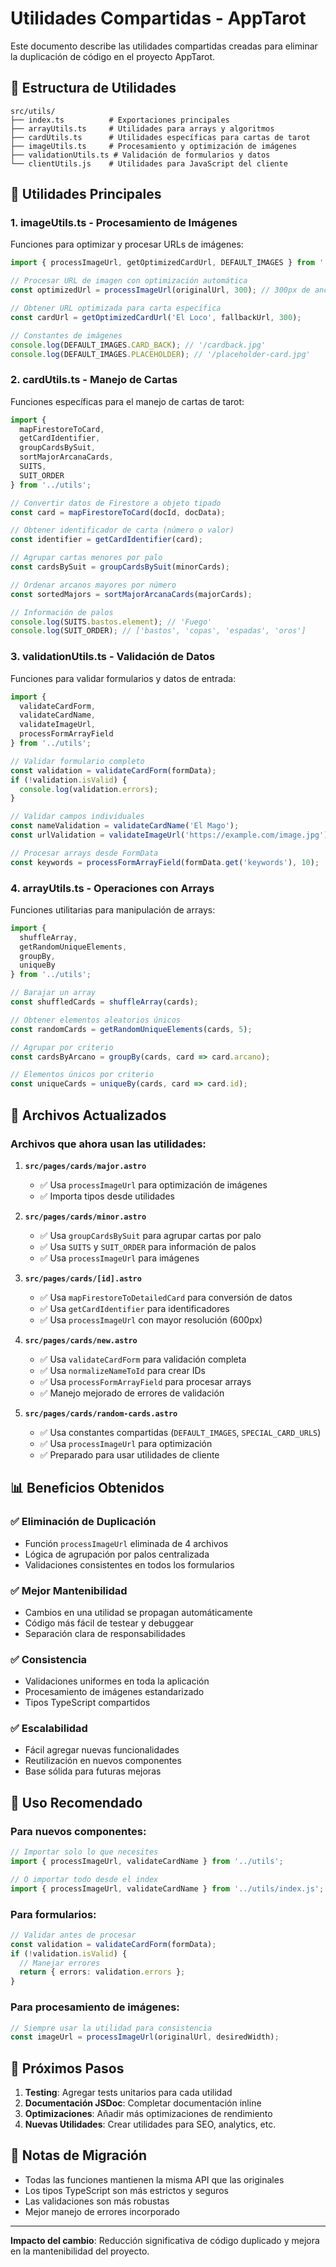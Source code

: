 # Utilidades Compartidas - AppTarot

Este documento describe las utilidades compartidas creadas para eliminar la duplicación de código en el proyecto AppTarot.

## 📁 Estructura de Utilidades

```
src/utils/
├── index.ts          # Exportaciones principales
├── arrayUtils.ts     # Utilidades para arrays y algoritmos
├── cardUtils.ts      # Utilidades específicas para cartas de tarot
├── imageUtils.ts     # Procesamiento y optimización de imágenes
├── validationUtils.ts # Validación de formularios y datos
└── clientUtils.js    # Utilidades para JavaScript del cliente
```

## 🔧 Utilidades Principales

### 1. **imageUtils.ts** - Procesamiento de Imágenes

Funciones para optimizar y procesar URLs de imágenes:

```typescript
import { processImageUrl, getOptimizedCardUrl, DEFAULT_IMAGES } from '../utils';

// Procesar URL de imagen con optimización automática
const optimizedUrl = processImageUrl(originalUrl, 300); // 300px de ancho

// Obtener URL optimizada para carta específica
const cardUrl = getOptimizedCardUrl('El Loco', fallbackUrl, 300);

// Constantes de imágenes
console.log(DEFAULT_IMAGES.CARD_BACK); // '/cardback.jpg'
console.log(DEFAULT_IMAGES.PLACEHOLDER); // '/placeholder-card.jpg'
```

### 2. **cardUtils.ts** - Manejo de Cartas

Funciones específicas para el manejo de cartas de tarot:

```typescript
import { 
  mapFirestoreToCard, 
  getCardIdentifier, 
  groupCardsBySuit,
  sortMajorArcanaCards,
  SUITS,
  SUIT_ORDER 
} from '../utils';

// Convertir datos de Firestore a objeto tipado
const card = mapFirestoreToCard(docId, docData);

// Obtener identificador de carta (número o valor)
const identifier = getCardIdentifier(card);

// Agrupar cartas menores por palo
const cardsBySuit = groupCardsBySuit(minorCards);

// Ordenar arcanos mayores por número
const sortedMajors = sortMajorArcanaCards(majorCards);

// Información de palos
console.log(SUITS.bastos.element); // 'Fuego'
console.log(SUIT_ORDER); // ['bastos', 'copas', 'espadas', 'oros']
```

### 3. **validationUtils.ts** - Validación de Datos

Funciones para validar formularios y datos de entrada:

```typescript
import { 
  validateCardForm, 
  validateCardName, 
  validateImageUrl,
  processFormArrayField 
} from '../utils';

// Validar formulario completo
const validation = validateCardForm(formData);
if (!validation.isValid) {
  console.log(validation.errors);
}

// Validar campos individuales
const nameValidation = validateCardName('El Mago');
const urlValidation = validateImageUrl('https://example.com/image.jpg');

// Procesar arrays desde FormData
const keywords = processFormArrayField(formData.get('keywords'), 10);
```

### 4. **arrayUtils.ts** - Operaciones con Arrays

Funciones utilitarias para manipulación de arrays:

```typescript
import { 
  shuffleArray, 
  getRandomUniqueElements, 
  groupBy, 
  uniqueBy 
} from '../utils';

// Barajar un array
const shuffledCards = shuffleArray(cards);

// Obtener elementos aleatorios únicos
const randomCards = getRandomUniqueElements(cards, 5);

// Agrupar por criterio
const cardsByArcano = groupBy(cards, card => card.arcano);

// Elementos únicos por criterio
const uniqueCards = uniqueBy(cards, card => card.id);
```

## 🎯 Archivos Actualizados

### Archivos que ahora usan las utilidades:

1. **`src/pages/cards/major.astro`**
   - ✅ Usa `processImageUrl` para optimización de imágenes
   - ✅ Importa tipos desde utilidades

2. **`src/pages/cards/minor.astro`**
   - ✅ Usa `groupCardsBySuit` para agrupar cartas por palo
   - ✅ Usa `SUITS` y `SUIT_ORDER` para información de palos
   - ✅ Usa `processImageUrl` para imágenes

3. **`src/pages/cards/[id].astro`**
   - ✅ Usa `mapFirestoreToDetailedCard` para conversión de datos
   - ✅ Usa `getCardIdentifier` para identificadores
   - ✅ Usa `processImageUrl` con mayor resolución (600px)

4. **`src/pages/cards/new.astro`**
   - ✅ Usa `validateCardForm` para validación completa
   - ✅ Usa `normalizeNameToId` para crear IDs
   - ✅ Usa `processFormArrayField` para procesar arrays
   - ✅ Manejo mejorado de errores de validación

5. **`src/pages/cards/random-cards.astro`**
   - ✅ Usa constantes compartidas (`DEFAULT_IMAGES`, `SPECIAL_CARD_URLS`)
   - ✅ Usa `processImageUrl` para optimización
   - ✅ Preparado para usar utilidades de cliente

## 📊 Beneficios Obtenidos

### ✅ **Eliminación de Duplicación**
- Función `processImageUrl` eliminada de 4 archivos
- Lógica de agrupación por palos centralizada
- Validaciones consistentes en todos los formularios

### ✅ **Mejor Mantenibilidad**
- Cambios en una utilidad se propagan automáticamente
- Código más fácil de testear y debuggear
- Separación clara de responsabilidades

### ✅ **Consistencia**
- Validaciones uniformes en toda la aplicación
- Procesamiento de imágenes estandarizado
- Tipos TypeScript compartidos

### ✅ **Escalabilidad**
- Fácil agregar nuevas funcionalidades
- Reutilización en nuevos componentes
- Base sólida para futuras mejoras

## 🚀 Uso Recomendado

### Para nuevos componentes:
```typescript
// Importar solo lo que necesites
import { processImageUrl, validateCardName } from '../utils';

// O importar todo desde el index
import { processImageUrl, validateCardName } from '../utils/index.js';
```

### Para formularios:
```typescript
// Validar antes de procesar
const validation = validateCardForm(formData);
if (!validation.isValid) {
  // Manejar errores
  return { errors: validation.errors };
}
```

### Para procesamiento de imágenes:
```typescript
// Siempre usar la utilidad para consistencia
const imageUrl = processImageUrl(originalUrl, desiredWidth);
```

## 🔮 Próximos Pasos

1. **Testing**: Agregar tests unitarios para cada utilidad
2. **Documentación JSDoc**: Completar documentación inline
3. **Optimizaciones**: Añadir más optimizaciones de rendimiento
4. **Nuevas Utilidades**: Crear utilidades para SEO, analytics, etc.

## 📝 Notas de Migración

- Todas las funciones mantienen la misma API que las originales
- Los tipos TypeScript son más estrictos y seguros
- Las validaciones son más robustas
- Mejor manejo de errores incorporado

---

**Impacto del cambio**: Reducción significativa de código duplicado y mejora en la mantenibilidad del proyecto.
